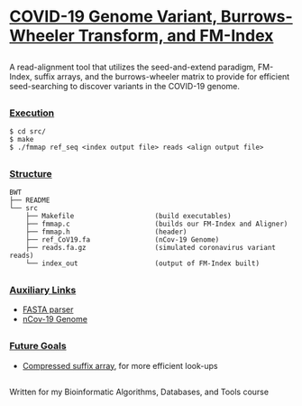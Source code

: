 # <ins>COVID-19 Genome Variant, Burrows-Wheeler Transform, and FM-Index </ins>

## 

A read-alignment tool that utilizes the seed-and-extend paradigm, FM-Index, suffix arrays, and the burrows-wheeler matrix
to provide for efficient seed-searching to discover variants in the COVID-19 genome.

## 

### <ins>Execution</ins>
```
$ cd src/
$ make
$ ./fmmap ref_seq <index output file> reads <align output file>
```

##

### <ins>Structure</ins>
    BWT
    ├── README                   
    └── src
        ├── Makefile                    (build executables)
        ├── fmmap.c                     (builds our FM-Index and Aligner)
        ├── fmmap.h                     (header)
        ├── ref_CoV19.fa                (nCov-19 Genome)
        ├── reads.fa.gz                 (simulated coronavirus variant reads)
        └── index_out                   (output of FM-Index built)   
##

### <ins>Auxiliary Links</ins>
* [FASTA parser](https://github.com/eturro/mmseq/blob/master/src/fasta.c)
* [nCov-19 Genome](https://www.ncbi.nlm.nih.gov/nuccore/NC_045512.2?report=fasta)

##

### <ins> Future Goals </ins>
* [Compressed suffix array](https://www.cs.cmu.edu/~dga/csa.pdf), for more efficient look-ups

## 
Written for my Bioinformatic Algorithms, Databases, and Tools course
